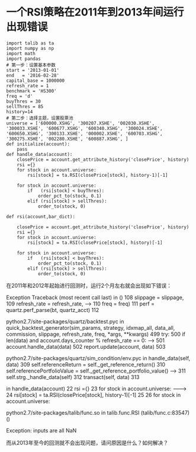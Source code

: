 # 一个RSI策略在2011年到2013年间运行出现错误


```
import talib as ta
import numpy as np
import math
import pandas
# 第一步：设置基本参数
start = '2013-01-01'
end   = '2016-02-28'
capital_base = 1000000
refresh_rate = 1
benchmark = 'HS300'
freq = 'd'
buyThres = 30
sellThres = 85
history=14
# 第二步：选择主题，设置股票池
universe = ['600000.XSHG', '300207.XSHE', '002030.XSHE', '300033.XSHE', '600677.XSHG', '600340.XSHG', '300024.XSHE', '600650.XSHG', '300133.XSHE', '000002.XSHE', '600703.XSHG', '300275.XSHE', '002280.XSHE', '600887.XSHG', ]
def initialize(account):
	pass
def handle_data(account):
    closePrice = account.get_attribute_history('closePrice', history)
    rsi ={}
    for stock in account.universe:
        rsi[stock] = ta.RSI(closePrice[stock], history-1)[-1]
    
    for stock in account.universe:
        if   (rsi[stock] < buyThres):
            order_pct_to(stock, 0.1)
        elif (rsi[stock] > sellThres):
            order_to(stock, 0)
        
def rsi(account,bar_dict):
    
    closePrice = account.get_attribute_history('closePrice', history)
    rsi ={}
    for stock in account.universe:
        rsi[stock] = ta.RSI(closePrice[stock], history)[-1]
    
    for stock in account.universe:
        if   (rsi[stock] < buyThres):
            order_pct_to(stock, 0.1)
        elif (rsi[stock] > sellThres):
            order_to(stock, 0)
```

在2011年和2012年起始进行回测时，运行2个月左右就会出现如下错误：

Exception                                 Traceback (most recent call last)
<mercury-input-5-ddb39e4a6b8d> in <module>()
    108                                                           slippage = slippage,
    109                                                           refresh_rate = refresh_rate,
--> 110                                                           freq = freq)
    111         perf = quartz.perf_parse(bt, quartz_acct)
    112 

python2.7/site-packages/quartz/backtest.pyc in quick_backtest_generator(sim_params, strategy, idxmap_all, data_all, commission, slippage, refresh_rate, freq, *args, **kwargs)
    499         try:
    500             if len(data) and account.days_counter % refresh_rate == 0:
--> 501                 account.handle_data(data)
    502             report.update(account, data)
    503 

python2.7/site-packages/quartz/sim_condition/env.pyc in handle_data(self, data)
    309             self.referenceReturn = self._get_reference_return()
    310             self.referencePortfolioValue = self._get_reference_portfolio_value()
--> 311             self.strg._handle_data(self)
    312             transact(self, data)
    313 

<mercury-input-5-ddb39e4a6b8d> in handle_data(account)
     22     rsi ={}
     23     for stock in account.universe:
---> 24         rsi[stock] = ta.RSI(closePrice[stock], history-1)[-1]
     25 
     26     for stock in account.universe:

python2.7/site-packages/talib/func.so in talib.func.RSI (talib/func.c:83547)()

Exception: inputs are all NaN

而从2013年至今的回测就不会出现问题，请问原因是什么？如何解决？